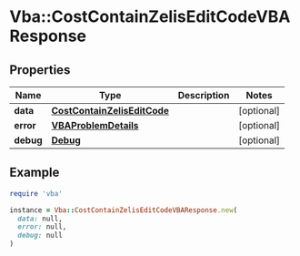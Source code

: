 # Vba::CostContainZelisEditCodeVBAResponse

## Properties

| Name | Type | Description | Notes |
| ---- | ---- | ----------- | ----- |
| **data** | [**CostContainZelisEditCode**](CostContainZelisEditCode.md) |  | [optional] |
| **error** | [**VBAProblemDetails**](VBAProblemDetails.md) |  | [optional] |
| **debug** | [**Debug**](Debug.md) |  | [optional] |

## Example

```ruby
require 'vba'

instance = Vba::CostContainZelisEditCodeVBAResponse.new(
  data: null,
  error: null,
  debug: null
)
```

